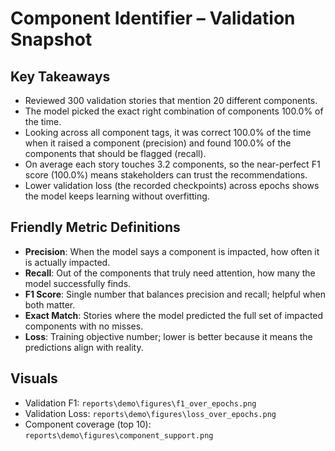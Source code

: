 # Component Identifier – Validation Snapshot

## Key Takeaways
- Reviewed 300 validation stories that mention 20 different components.
- The model picked the exact right combination of components 100.0% of the time.
- Looking across all component tags, it was correct 100.0% of the time when it raised a component (precision) and found 100.0% of the components that should be flagged (recall).
- On average each story touches 3.2 components, so the near-perfect F1 score (100.0%) means stakeholders can trust the recommendations.
- Lower validation loss (the recorded checkpoints) across epochs shows the model keeps learning without overfitting.

## Friendly Metric Definitions
- **Precision**: When the model says a component is impacted, how often it is actually impacted.
- **Recall**: Out of the components that truly need attention, how many the model successfully finds.
- **F1 Score**: Single number that balances precision and recall; helpful when both matter.
- **Exact Match**: Stories where the model predicted the full set of impacted components with no misses.
- **Loss**: Training objective number; lower is better because it means the predictions align with reality.

## Visuals
- Validation F1: `reports\demo\figures\f1_over_epochs.png`
- Validation Loss: `reports\demo\figures\loss_over_epochs.png`
- Component coverage (top 10): `reports\demo\figures\component_support.png`